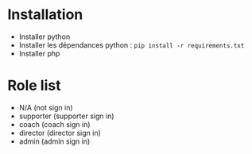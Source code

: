 # Installation
- Installer python
- Installer les dépendances python : ```pip install -r requirements.txt```
- Installer php


# Role list
- N/A (not sign in)
- supporter (supporter sign in)
- coach (coach sign in)
- director (director sign in)
- admin (admin sign in)